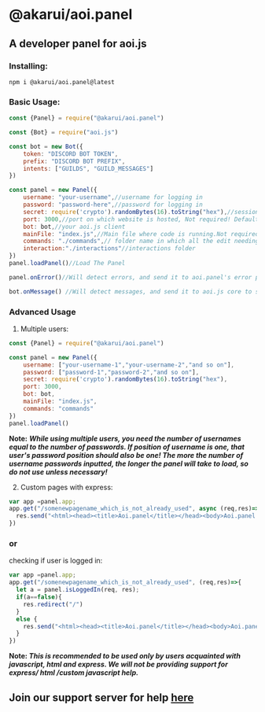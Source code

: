 # @akarui/aoi.panel
## A developer panel for aoi.js

### Installing:
```
npm i @akarui/aoi.panel@latest
```

### Basic Usage:
```js
const {Panel} = require("@akarui/aoi.panel")

const {Bot} = require("aoi.js")

const bot = new Bot({
    token: "DISCORD BOT TOKEN",
    prefix: "DISCORD BOT PREFIX",
    intents: ["GUILDS", "GUILD_MESSAGES"]
})

const panel = new Panel({
    username: "your-username",//username for logging in
    password: "password-here",//password for logging in
    secret: require('crypto').randomBytes(16).toString("hex"),//session secret
    port: 3000,//port on which website is hosted, Not required! Default 3000
    bot: bot,//your aoi.js client
    mainFile: "index.js",//Main file where code is running.Not required, default taken from package.json
    commands: "./commands",// folder name in which all the edit needing files are there.
    interaction:"./interactions"//interactions folder
})
panel.loadPanel()//Load The Panel

panel.onError()//Will detect errors, and send it to aoi.panel's error page.

bot.onMessage() //Will detect messages, and send it to aoi.js core to send messages.
```

### Advanced Usage

1) Multiple users:
```js
const {Panel} = require("@akarui/aoi.panel")

const panel = new Panel({
    username: ["your-username-1","your-username-2","and so on"],
    password: ["password-1","password-2","and so on"],
    secret: require('crypto').randomBytes(16).toString("hex"),
    port: 3000,
    bot: bot,
    mainFile: "index.js",
    commands: "commands"
})
panel.loadPanel()
```
**Note:** ***While using multiple users, you need the number of usernames equal to the number of passwords. If position of username is one, that user's password position should also be one! The more the number of username passwords inputted, the longer the panel will take to load, so do not use unless necessary!***

2) Custom pages with express:
```js
var app =panel.app;
app.get("/somenewpagename_which_is_not_already_used", async (req,res)=>{
  res.send("<html><head><title>Aoi.panel</title></head><body>Aoi.panel is cool ngl.</body></html>")
})
```
### or 
checking if user is logged in:
```js
var app =panel.app;
app.get("/somenewpagename_which_is_not_already_used", (req,res)=>{
  let a = panel.isLoggedIn(req, res);
  if(a==false){
    res.redirect("/")
  }
  else {
    res.send("<html><head><title>Aoi.panel</title></head><body>Aoi.panel is cool ngl.</body></html>")
  }
})
```
**Note: *This is recommended to be used only by users acquainted with javascript, html and express. We will not be providing support for express/ html /custom javascript help.*** 
## Join our support server for help [here](https://aoi.js.org/invite)
